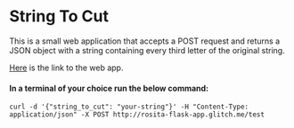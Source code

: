 # String To Cut

This is a small web application that accepts a POST request and returns a JSON object with a string containing
every third letter of the original string.

[Here](https://rosita-flask-app.glitch.me/) is the link to the web app.

#### In a terminal of your choice run the below command:

```
curl -d '{"string_to_cut": "your-string"}' -H "Content-Type: application/json" -X POST http://rosita-flask-app.glitch.me/test
```
